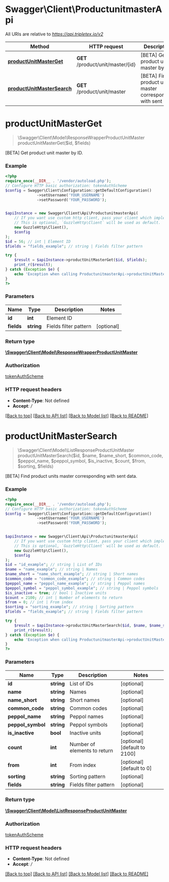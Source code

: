 # Swagger\Client\ProductunitmasterApi

All URIs are relative to *https://api.tripletex.io/v2*

Method | HTTP request | Description
------------- | ------------- | -------------
[**productUnitMasterGet**](ProductunitmasterApi.md#productunitmasterget) | **GET** /product/unit/master/{id} | [BETA] Get product unit master by ID.
[**productUnitMasterSearch**](ProductunitmasterApi.md#productunitmastersearch) | **GET** /product/unit/master | [BETA] Find product units master corresponding with sent data.

# **productUnitMasterGet**
> \Swagger\Client\Model\ResponseWrapperProductUnitMaster productUnitMasterGet($id, $fields)

[BETA] Get product unit master by ID.

### Example
```php
<?php
require_once(__DIR__ . '/vendor/autoload.php');
// Configure HTTP basic authorization: tokenAuthScheme
$config = Swagger\Client\Configuration::getDefaultConfiguration()
              ->setUsername('YOUR_USERNAME')
              ->setPassword('YOUR_PASSWORD');


$apiInstance = new Swagger\Client\Api\ProductunitmasterApi(
    // If you want use custom http client, pass your client which implements `GuzzleHttp\ClientInterface`.
    // This is optional, `GuzzleHttp\Client` will be used as default.
    new GuzzleHttp\Client(),
    $config
);
$id = 56; // int | Element ID
$fields = "fields_example"; // string | Fields filter pattern

try {
    $result = $apiInstance->productUnitMasterGet($id, $fields);
    print_r($result);
} catch (Exception $e) {
    echo 'Exception when calling ProductunitmasterApi->productUnitMasterGet: ', $e->getMessage(), PHP_EOL;
}
?>
```

### Parameters

Name | Type | Description  | Notes
------------- | ------------- | ------------- | -------------
 **id** | **int**| Element ID |
 **fields** | **string**| Fields filter pattern | [optional]

### Return type

[**\Swagger\Client\Model\ResponseWrapperProductUnitMaster**](../Model/ResponseWrapperProductUnitMaster.md)

### Authorization

[tokenAuthScheme](../../README.md#tokenAuthScheme)

### HTTP request headers

 - **Content-Type**: Not defined
 - **Accept**: */*

[[Back to top]](#) [[Back to API list]](../../README.md#documentation-for-api-endpoints) [[Back to Model list]](../../README.md#documentation-for-models) [[Back to README]](../../README.md)

# **productUnitMasterSearch**
> \Swagger\Client\Model\ListResponseProductUnitMaster productUnitMasterSearch($id, $name, $name_short, $common_code, $peppol_name, $peppol_symbol, $is_inactive, $count, $from, $sorting, $fields)

[BETA] Find product units master corresponding with sent data.

### Example
```php
<?php
require_once(__DIR__ . '/vendor/autoload.php');
// Configure HTTP basic authorization: tokenAuthScheme
$config = Swagger\Client\Configuration::getDefaultConfiguration()
              ->setUsername('YOUR_USERNAME')
              ->setPassword('YOUR_PASSWORD');


$apiInstance = new Swagger\Client\Api\ProductunitmasterApi(
    // If you want use custom http client, pass your client which implements `GuzzleHttp\ClientInterface`.
    // This is optional, `GuzzleHttp\Client` will be used as default.
    new GuzzleHttp\Client(),
    $config
);
$id = "id_example"; // string | List of IDs
$name = "name_example"; // string | Names
$name_short = "name_short_example"; // string | Short names
$common_code = "common_code_example"; // string | Common codes
$peppol_name = "peppol_name_example"; // string | Peppol names
$peppol_symbol = "peppol_symbol_example"; // string | Peppol symbols
$is_inactive = true; // bool | Inactive units
$count = 2100; // int | Number of elements to return
$from = 0; // int | From index
$sorting = "sorting_example"; // string | Sorting pattern
$fields = "fields_example"; // string | Fields filter pattern

try {
    $result = $apiInstance->productUnitMasterSearch($id, $name, $name_short, $common_code, $peppol_name, $peppol_symbol, $is_inactive, $count, $from, $sorting, $fields);
    print_r($result);
} catch (Exception $e) {
    echo 'Exception when calling ProductunitmasterApi->productUnitMasterSearch: ', $e->getMessage(), PHP_EOL;
}
?>
```

### Parameters

Name | Type | Description  | Notes
------------- | ------------- | ------------- | -------------
 **id** | **string**| List of IDs | [optional]
 **name** | **string**| Names | [optional]
 **name_short** | **string**| Short names | [optional]
 **common_code** | **string**| Common codes | [optional]
 **peppol_name** | **string**| Peppol names | [optional]
 **peppol_symbol** | **string**| Peppol symbols | [optional]
 **is_inactive** | **bool**| Inactive units | [optional]
 **count** | **int**| Number of elements to return | [optional] [default to 2100]
 **from** | **int**| From index | [optional] [default to 0]
 **sorting** | **string**| Sorting pattern | [optional]
 **fields** | **string**| Fields filter pattern | [optional]

### Return type

[**\Swagger\Client\Model\ListResponseProductUnitMaster**](../Model/ListResponseProductUnitMaster.md)

### Authorization

[tokenAuthScheme](../../README.md#tokenAuthScheme)

### HTTP request headers

 - **Content-Type**: Not defined
 - **Accept**: */*

[[Back to top]](#) [[Back to API list]](../../README.md#documentation-for-api-endpoints) [[Back to Model list]](../../README.md#documentation-for-models) [[Back to README]](../../README.md)

